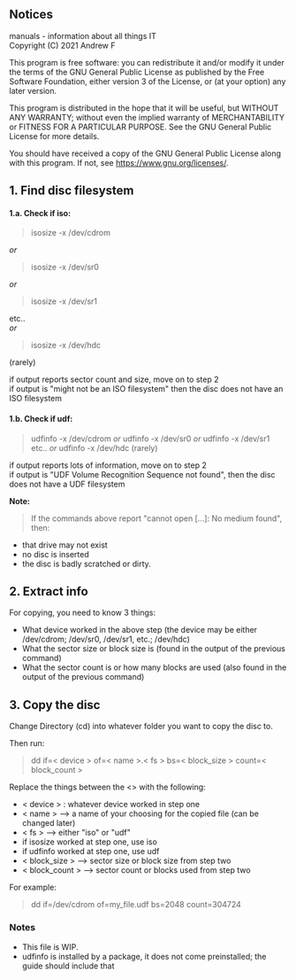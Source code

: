## Notices
manuals - information about all things IT <br>
Copyright (C) 2021 Andrew F <br>

This program is free software: you can redistribute it and/or modify
it under the terms of the GNU General Public License as published by
the Free Software Foundation, either version 3 of the License, or
(at your option) any later version.

This program is distributed in the hope that it will be useful,
but WITHOUT ANY WARRANTY; without even the implied warranty of
MERCHANTABILITY or FITNESS FOR A PARTICULAR PURPOSE.  See the
GNU General Public License for more details.

You should have received a copy of the GNU General Public License
along with this program.  If not, see <https://www.gnu.org/licenses/>.

## 1. Find disc filesystem

#### 1.a. Check if iso:

> isosize -x /dev/cdrom

*or*

> isosize -x /dev/sr0

*or*

> isosize -x /dev/sr1

etc.. <br>
*or*

> isosize -x /dev/hdc

(rarely)

if output reports sector count and size, move on to step 2 <br>
if output is "might not be an ISO filesystem" then the disc does not have an ISO filesystem <br>

#### 1.b. Check if udf:

> udfinfo -x /dev/cdrom
*or*
> udfinfo -x /dev/sr0
*or*
> udfinfo -x /dev/sr1
etc..
*or*
> udfinfo -x /dev/hdc
(rarely)

if output reports lots of information, move on to step 2 <br>
if output is "UDF Volume Recognition Sequence not found", then the disc does not have a UDF filesystem <br>

**Note:**
> If the commands above report "cannot open [...]: No medium found", then:
+ that drive may not exist
+ no disc is inserted
+ the disc is badly scratched or dirty.

## 2. Extract info

For copying, you need to know 3 things:
+ What device worked in the above step (the device may be either /dev/cdrom; /dev/sr0, /dev/sr1, etc.; /dev/hdc)
+ What the sector size or block size is (found in the output of the previous command)
+ What the sector count is or how many blocks are used (also found in the output of the previous command)

## 3. Copy the disc

Change Directory (cd) into whatever folder you want to copy the disc to.

Then run:

> dd if=< device > of=< name >.< fs > bs=< block_size > count=< block_count >

Replace the things between the <> with the following:
+ < device > : whatever device worked in step one
+ < name > --> a name of your choosing for the copied file (can be changed later)
+ < fs > --> either "iso" or "udf"
 + if isosize worked at step one, use iso
 + if udfinfo worked at step one, use udf
+ < block_size > --> sector size or block size from step two
+ < block_count > --> sector count or blocks used from step two

For example:

> dd if=/dev/cdrom of=my_file.udf bs=2048 count=304724

### Notes

- This file is WIP.
- udfinfo is installed by a package, it does not come preinstalled; the guide should include that
